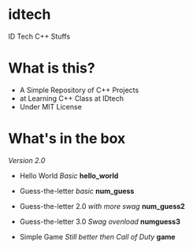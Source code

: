 idtech
======

ID Tech C++ Stuffs

What is this?
=============

- A Simple Repository of C++ Projects
- at Learning C++ Class at IDtech
- Under MIT License

What's in the box
=================
*Version 2.0*

- Hello World *Basic* **hello_world**
- Guess-the-letter *basic* **num_guess**
- Guess-the-letter 2.0 *with more swag* **num_guess2**
- Guess-the-letter 3.0 *Swag ovenload* **numguess3**

- Simple Game *Still better then Call of Duty* **game**

